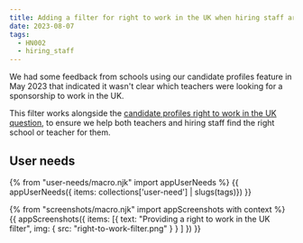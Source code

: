 ```yaml
---
title: Adding a filter for right to work in the UK when hiring staff are looking for candidates
date: 2023-08-07
tags:
  - HN002
  - hiring_staff
---
```


We had some feedback from schools using our candidate profiles feature in May 2023 that indicated it wasn't clear which teachers were looking for a sponsorship to work in the UK.

This filter works alongside the [candidate profiles right to work in the UK question](/adding-a-right-to-work-question-on-candidate-profiles), to ensure we help both teachers and hiring staff find the right school or teacher for them.

## User needs

{% from "user-needs/macro.njk" import appUserNeeds %}
{{ appUserNeeds({ items: collections['user-need'] | slugs(tags)}) }}

{% from "screenshots/macro.njk" import appScreenshots with context %}
{{ appScreenshots({
  items: [{
    text: "Providing a right to work in the UK filter",
    img: { src: "right-to-work-filter.png" }
  }
  ]
}) }}
